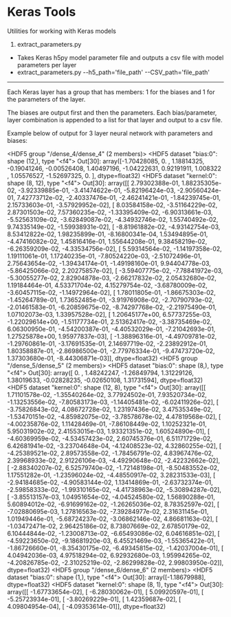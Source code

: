 # Keras Tools

Utilities for working with Keras models

1.  extract_parameters.py

- Takes Keras h5py model parameter file and outputs a csv file with model parameters per layer
- extract_parameters.py --h5_path='file_path' --CSV_path='file_path'

--------------------
Each Keras layer has a group that has members:  1 for the biases and 1 for the parameters of the layer.

The biases are output first and then the parameters.  Each bias/parameter, layer combination is appended to a list for that layer and output to a csv file.

Example below of output for 3 layer neural network with parameters and biases:

<HDF5 group "/dense_4/dense_4" (2 members)>
<HDF5 dataset "bias:0": shape (12,), type "<f4">
Out[30]:
array([-1.70428085,  0.        ,  1.18814325, -0.19041246, -0.00526408,
        1.40497196, -1.04222631,  0.92191911,  1.008322  ,  1.05576527,
       -1.52697325,  0.        ], dtype=float32)
<HDF5 dataset "kernel:0": shape (8, 12), type "<f4">
Out[30]:
array([[  2.79302388e-01,   1.88235305e-02,  -3.92339885e-01,
         -3.41474622e-01,  -5.82196424e-03,  -2.90560424e-01,
          7.42773712e-02,  -2.40337476e-01,  -2.46241421e-01,
         -1.84239745e-01,   2.15733603e-01,  -3.57929952e-02],
       [  8.03584158e-02,  -3.51164229e-02,   2.87301503e-02,
          7.57360235e-02,  -1.33395409e-02,  -6.90313661e-03,
         -5.52563109e-02,  -3.62849087e-02,  -4.34932746e-02,
          1.55740492e-02,   9.74335149e-02,  -1.59938931e-02],
       [ -8.81961882e-02,  -4.93142754e-03,   8.53412822e-02,
          1.98235899e-01,  -8.16800341e-04,   1.53494895e-01,
         -4.47416082e-02,   1.45816416e-01,   1.55644208e-01,
          9.38458219e-02,  -6.26359209e-02,  -4.33534756e-02],
       [  5.59314564e-02,  -1.14197358e-02,   1.19111061e-01,
          1.17240235e-01,  -7.80524220e-03,  -2.51072496e-01,
          2.75643654e-02,  -1.39434174e-01,  -1.49198160e-01,
          9.94404778e-03,  -5.86425066e-02,   2.20275857e-02],
       [ -3.59407775e-02,  -7.78841972e-03,  -5.30055277e-02,
          2.82904878e-03,  -2.66217832e-02,   2.05432680e-02,
          1.19184464e-01,   4.53371704e-02,   4.15279754e-02,
         -3.68780009e-02,  -3.60457115e-02,  -1.14972964e-02],
       [  1.78011805e-01,  -1.86675303e-02,  -1.45264789e-01,
          1.73652485e-01,  -3.91976908e-02,  -2.70790793e-02,
         -2.01461583e-01,  -6.20859675e-02,  -8.74297768e-02,
         -2.21975490e-01,   1.07102073e-03,   1.33957528e-02],
       [  1.20645177e+00,   6.57737255e-03,  -1.22029614e+00,
         -1.51177734e-01,   2.51362417e-02,  -3.38735469e-02,
          6.06300950e-01,  -4.54200387e-01,  -4.40532029e-01,
         -7.21042693e-01,   1.27525878e+00,   1.95977837e-03],
       [ -1.38896316e-01,  -4.49709781e-02,  -1.29760861e-01,
         -3.17691535e-01,   2.14697719e-02,  -2.23892912e-01,
          1.80358887e-01,  -2.86986500e-01,  -2.77976334e-01,
         -9.47473720e-02,   1.37303680e-01,  -8.44306871e-03]], dtype=float32)
<HDF5 group "/dense_5/dense_5" (2 members)>
<HDF5 dataset "bias:0": shape (8,), type "<f4">
Out[30]:
array([ 0.        ,  1.48242247, -1.26849794,  1.31229126,  1.38019633,
       -0.02828235, -0.02650108,  1.31731594], dtype=float32)
<HDF5 dataset "kernel:0": shape (12, 8), type "<f4">
Out[30]:
array([[  1.71101578e-02,  -1.35540264e-02,   3.77924502e-01,
          7.93520734e-02,  -1.13253556e-02,  -7.80583173e-03,
         -1.14405481e-02,  -6.02411926e-02],
       [ -3.75826843e-02,   4.08672728e-02,   1.23197436e-02,
          3.47535349e-02,  -1.53470151e-02,  -4.85982075e-02,
         -3.78578678e-02,   4.47819568e-02],
       [ -4.00235876e-02,   1.11428469e-01,  -7.86108449e-02,
          1.10252321e-01,   5.95031902e-02,   2.41553015e-03,
          1.93321351e-02,   1.60524890e-01],
       [ -4.60369959e-02,  -4.53457423e-02,   2.60745376e-01,
          6.51171729e-02,   6.42681941e-02,  -3.23704648e-04,
         -4.12408523e-02,   4.32860255e-02],
       [ -4.25389521e-02,   2.89573558e-02,  -1.78456791e-02,
          4.83967476e-02,   2.39968933e-02,   2.91226106e-03,
         -4.49290648e-02,  -2.42232662e-02],
       [ -2.88340207e-02,   6.52579740e-02,  -1.72148198e-01,
         -8.50483552e-02,   1.17551282e-01,  -1.23596024e-02,
         -4.48550917e-02,   3.28231533e-03],
       [ -2.94184685e-02,  -4.90583144e-02,   1.13414869e-01,
         -2.63732374e-01,  -2.59858333e-02,  -1.99310165e-02,
         -4.41738963e-02,  -5.30894287e-02],
       [ -3.85513157e-03,   1.04951654e-02,  -4.04524580e-02,
          1.56890288e-01,   5.60894012e-02,  -6.91699162e-02,
         -1.26265036e-02,   8.78352597e-02],
       [ -7.02880695e-03,   1.27816563e-02,  -7.39284977e-02,
          2.31631145e-01,   1.01949446e-01,  -5.68724237e-02,
         -3.06862146e-02,   4.86681163e-02],
       [ -1.03472471e-02,   2.96425186e-02,   8.73807669e-02,
          2.67850179e-02,   6.10444844e-02,  -1.23008713e-02,
         -6.65493086e-02,   6.04616851e-02],
       [ -4.59223650e-02,  -9.18681920e-03,   6.45521469e-03,
         -1.55365422e-01,  -1.86726660e-01,  -8.35430175e-02,
         -6.49345815e-02,  -1.42037004e-01],
       [  4.04942036e-03,   4.97518294e-02,   6.92932680e-03,
          1.95994265e-02,  -4.20826785e-02,  -2.31025219e-02,
         -2.86299828e-02,   2.99803950e-02]], dtype=float32)
<HDF5 group "/dense_6/dense_6" (2 members)>
<HDF5 dataset "bias:0": shape (1,), type "<f4">
Out[30]:
array([-1.18679988], dtype=float32)
<HDF5 dataset "kernel:0": shape (8, 1), type "<f4">
Out[30]:
array([[ -1.67733654e-02],
       [ -6.28030062e-01],
       [  5.09920597e-01],
       [ -5.25723934e-01],
       [ -3.80269229e-01],
       [  1.42359687e-02],
       [  4.09804954e-04],
       [ -4.09353614e-01]], dtype=float32)
